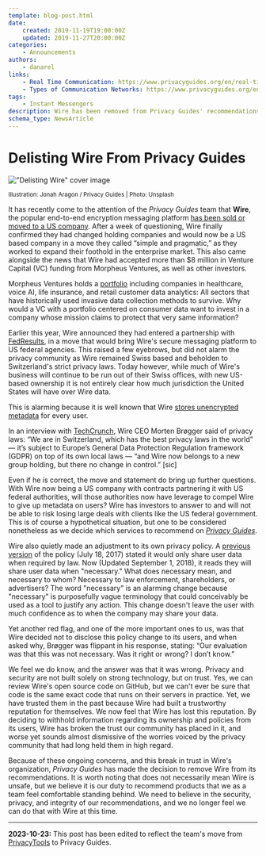 ```yaml
---
template: blog-post.html
date:
    created: 2019-11-19T19:00:00Z
    updated: 2019-11-27T20:00:00Z
categories:
    - Announcements
authors:
    - danarel
links:
    - Real Time Communication: https://www.privacyguides.org/en/real-time-communication/
    - Types of Communication Networks: https://www.privacyguides.org/en/advanced/communication-network-types/
tags:
    - Instant Messengers
description: Wire has been removed from Privacy Guides' recommendations following their acquisition by a US holding company and VC investments.
schema_type: NewsArticle
---
```

# Delisting Wire From Privacy Guides

!["Delisting Wire" cover image](../assets/images/delisting-wire/cover.avif)

<small aria-hidden="true">Illustration: Jonah Aragon / Privacy Guides | Photo: Unsplash</small>

It has recently come to the attention of the *Privacy Guides* team that **Wire**, the popular end-to-end encryption messaging platform [has been sold or moved to a US company](https://web.archive.org/web/20201128215737/https://forum.privacytools.io/t/wire-swiss-gmbh-is-now-owned-by-a-usa-holding-company/1932). After a week of questioning, Wire finally confirmed they had changed holding companies and would now be a US based company in a move they called “simple and pragmatic,” as they worked to expand their foothold in the enterprise market. This also came alongside the news that Wire had accepted more than $8 million in Venture Capital (VC) funding from Morpheus Ventures, as well as other investors.<!-- more -->

Morpheus Ventures holds a [portfolio](https://web.archive.org/web/20201128215737/https://morpheus.com/portfolio/) including companies in healthcare, voice AI, life insurance, and retail customer data analytics: All sectors that have historically used invasive data collection methods to survive. Why would a VC with a portfolio centered on consumer data want to invest in a company whose mission claims to protect that very same information?

Earlier this year, Wire announced they had entered a partnership with [FedResults](https://web.archive.org/web/20201128215737/https://www.globenewswire.com/news-release/2019/07/10/1880912/0/en/Wire-and-FedResults-Partner-to-Offer-End-to-End-Encrypted-Collaboration-Platform-to-Government-Agencies.html), in a move that would bring Wire's secure messaging platform to US federal agencies. This raised a few eyebrows, but did not alarm the privacy community as Wire remained Swiss based and beholden to Switzerland's strict privacy laws. Today however, while much of Wire's business will continue to be run out of their Swiss offices, with new US-based ownership it is not entirely clear how much jurisdiction the United States will have over Wire data.

This is alarming because it is well known that Wire [stores unencrypted metadata](https://web.archive.org/web/20201128215737/https://www.vice.com/en_us/article/gvzw5x/secure-messaging-app-wire-stores-everyone-youve-ever-contacted-in-plain-text) for every user.

In an interview with [TechCrunch](https://web.archive.org/web/20201128215737/https://techcrunch.com/2019/11/13/messaging-app-wire-confirms-8-2m-raise-responds-to-privacy-concerns-after-moving-holding-company-to-the-us/), Wire CEO Morten Brøgger said of privacy laws: “We are in Switzerland, which has the best privacy laws in the world” — it’s subject to Europe’s General Data Protection Regulation framework (GDPR) on top of its own local laws — “and Wire now belongs to a new group holding, but there no change in control.” [sic]

Even if he is correct, the move and statement do bring up further questions. With Wire now being a US company with contracts partnering it with US federal authorities, will those authorities now have leverage to compel Wire to give up metadata on users? Wire has investors to answer to and will not be able to risk losing large deals with clients like the US federal government. This is of course a hypothetical situation, but one to be considered nonetheless as we decide which services to recommend on [*Privacy Guides*](https://www.privacyguides.org/en/tools/).

Wire also quietly made an adjustment to its own privacy policy. A [previous version](https://web.archive.org/web/20180324221043/https://wire.com/en/legal/#privacy-7) of the policy (July 18, 2017) stated it would only share user data when required by law. Now (Updated September 1, 2018), it reads they will share user data when "necessary." What does necessary mean, and necessary to whom? Necessary to law enforcement, shareholders, or advertisers? The word "necessary" is an alarming change because "necessary" is purposefully vague terminology that could conceivably be used as a tool to justify any action. This change doesn't leave the user with much confidence as to when the company may share your data.

Yet another red flag, and one of the more important ones to us, was that Wire decided not to disclose this policy change to its users, and when asked why, Brøgger was flippant in his response, stating: “Our evaluation was that this was not necessary. Was it right or wrong? I don’t know.”

We feel we do know, and the answer was that it was wrong. Privacy and security are not built solely on strong technology, but on trust. Yes, we can review Wire's open source code on GitHub, but we can't ever be sure that code is the same exact code that runs on their servers in practice. Yet, we have trusted them in the past because Wire had built a trustworthy reputation for themselves. We now feel that Wire has lost this reputation. By deciding to withhold information regarding its ownership and policies from its users, Wire has broken the trust our community has placed in it, and worse yet sounds almost dismissive of the worries voiced by the privacy community that had long held them in high regard.

Because of these ongoing concerns, and this break in trust in Wire's organization, *Privacy Guides* has made the decision to remove Wire from its recommendations. It is worth noting that does not necessarily mean Wire is unsafe, but we believe it is our duty to recommend products that we as a team feel comfortable standing behind. We need to believe in the security, privacy, and integrity of our recommendations, and we no longer feel we can do that with Wire at this time.

---

**2023-10-23:** This post has been edited to reflect the team's move from [PrivacyTools](https://www.privacyguides.org/en/about/privacytools/) to Privacy Guides.
